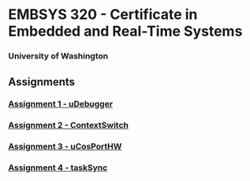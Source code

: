 # EMBSYS 320 - Certificate in Embedded and Real-Time Systems
### University of Washington

## Assignments

### [Assignment 1 - uDebugger](uDebugger)
### [Assignment 2 - ContextSwitch](ContextSwitch)
### [Assignment 3 - uCosPortHW](uCosPortHW)
### [Assignment 4 - taskSync](taskSync)
